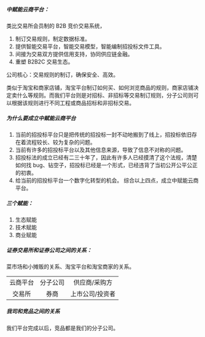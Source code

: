##### 中赋能云商平台：

类比交易所会员制的 B2B 竞价交易系统，

1. 制订交易规则，制定数据标准。
2. 提供智能交易平台，智能交易模型，智能编制招投标文件工具。
3. 间接为交易双方提供信用支持，协同供应链金融。
4. 重塑 B2B2C 交易生态。

公司核心：交易规则的制订，确保安全、高效。

类似于淘宝和商家店铺，淘宝平台制订如何买、如何浏览商品的规则，商家店铺决定卖什么等规则。而我们平台则是对招标、非招标等交易制订规则，分子公司则可以根据该规则进行不同工程或商品招标和非招标交易。

##### 为什么要成立中赋能云商平台

1.  当前的招投标平台只是把传统的招投标一封不动地搬到了线上，招投标依旧存在着流程较长、较为复杂的问题。
2.  当前有许多的招投标平台以及其他信息来源，导致了信息不对称的问题。
3.  招投标法的成立已经有二三十年了，因此有许多人已经摸清了这个法规，清楚如何找 bug、钻空子，招投标已经是一个形式，已经违背了当初公开公平公正的初衷。
4.  给当前的招投标平台一个数字化转型的机会。
    综合以上四点，成立中赋能云商平台。

##### 三个赋能：

1. 生态赋能
2. 技术赋能
3. 商业赋能

##### 证券交易所和证券公司之间的关系：

菜市场和小摊贩的关系、淘宝平台和淘宝商家的关系。

|          |          |                 |
| :------: | :------: | :-------------: |
| 云商平台 | 分子公司 |  供应商/采购方  |
|  交易所  |   券商   | 上市公司/投资者 |

##### 我司和竞品之间的关系

我们平台完成以后，竞品都是我们的分子公司。

